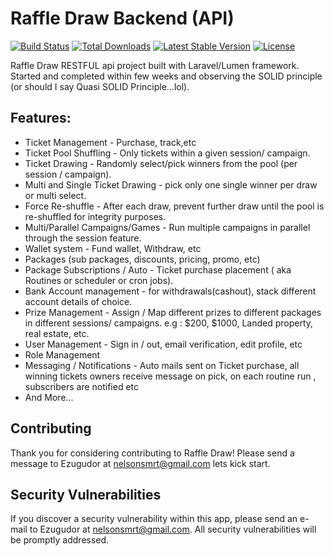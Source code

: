 # Raffle Draw Backend (API)

[![Build Status](https://travis-ci.org/laravel/lumen-framework.svg)](https://travis-ci.org/laravel/lumen-framework)
[![Total Downloads](https://poser.pugx.org/laravel/lumen-framework/d/total.svg)](https://packagist.org/packages/laravel/lumen-framework)
[![Latest Stable Version](https://poser.pugx.org/laravel/lumen-framework/v/stable.svg)](https://packagist.org/packages/laravel/lumen-framework)
[![License](https://poser.pugx.org/laravel/lumen-framework/license.svg)](https://packagist.org/packages/laravel/lumen-framework)

Raffle Draw RESTFUL api project built with Laravel/Lumen framework. Started and completed within few weeks and observing the SOLID principle (or should I say Quasi SOLID Principle...lol).

## Features:
- Ticket Management - Purchase, track,etc
- Ticket Pool Shuffling - Only tickets within a given session/ campaign.
- Ticket Drawing - Randomly select/pick winners from the pool (per session / campaign).
- Multi and Single Ticket Drawing - pick only one single winner per draw or multi select.
- Force Re-shuffle -  After each draw, prevent further draw until the pool is re-shuffled for integrity purposes.
- Multi/Parallel Campaigns/Games - Run multiple campaigns in parallel through the session feature.
- Wallet system - Fund wallet, Withdraw, etc
- Packages (sub packages, discounts, pricing, promo, etc)
- Package Subscriptions / Auto - Ticket purchase placement  ( aka Routines or scheduler or cron jobs).
- Bank Account management - for withdrawals(cashout), stack different account details of choice.
- Prize Management - Assign / Map different prizes to different packages in different sessions/ campaigns. e.g : $200, $1000, Landed property, real estate, etc.
- User Management - Sign in / out, email verification, edit profile, etc
- Role Management
- Messaging / Notifications - Auto mails sent on Ticket purchase, all winning tickets owners receive message on pick, on each routine run , subscribers are notified etc
- And More...

## Contributing

Thank you for considering contributing to Raffle Draw! Please send a message to Ezugudor at nelsonsmrt@gmail.com lets kick start.

## Security Vulnerabilities

If you discover a security vulnerability within this app, please send an e-mail to Ezugudor at nelsonsmrt@gmail.com. All security vulnerabilities will be promptly addressed.

